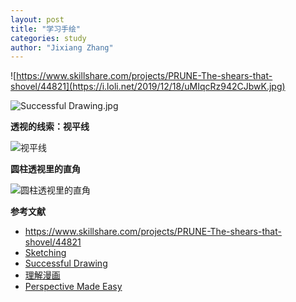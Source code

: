 ```yaml
---
layout: post
title: "学习手绘"
categories: study
author: "Jixiang Zhang"
---
```


![https://www.skillshare.com/projects/PRUNE-The-shears-that-shovel/44821](https://i.loli.net/2019/12/18/uMIqcRz942CJbwK.jpg)

![Successful Drawing.jpg](https://i.loli.net/2019/12/18/gPMna6hkwFI2oBK.jpg)

**透视的线索：视平线**

![视平线](https://i.loli.net/2019/12/19/qX6iHIEz1eFgAL2.png)

**圆柱透视里的直角**

![圆柱透视里的直角](https://i.loli.net/2019/12/19/i6sxCgo7S8QYeUA.png)

**参考文献**

- https://www.skillshare.com/projects/PRUNE-The-shears-that-shovel/44821
- [Sketching](https://book.douban.com/subject/6787985/)
- [Successful Drawing](https://book.douban.com/subject/30304734/)
- [理解漫画](https://book.douban.com/subject/26336970/)
- [Perspective Made Easy](https://book.douban.com/subject/26436490/)